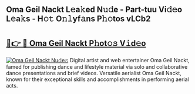 ## Oma Geil Nackt L𝚎a𝚔ed N𝚞𝚍e - Part-tuu Vi𝚍𝚎o L𝚎a𝚔s - H𝚘𝚝 O𝚗𝚕yf𝚊ns P𝚑𝚘tos vLCb2

# <h2><a href="http://kf37q8m.oniu.top/?m=Oma+Geil+Nackt">🔗👉 🔴 Oma Geil Nackt P𝚑ot𝚘𝚜 V𝚒d𝚎o</a></h2>

[![Oma Geil Nackt Nu𝚍e𝚜](https://i.imgur.com/0qMVB7G.gif)](http://kf37q8m.oniu.top/?m=Oma+Geil+Nackt)
Digital artist and web entertainer Oma Geil Nackt, famed for publishing dance and lifestyle material via solo and collaborative dance presentations and brief videos. Versatile aerialist Oma Geil Nackt, known for their exceptional skills and accomplishments in performing aerial acts.  
